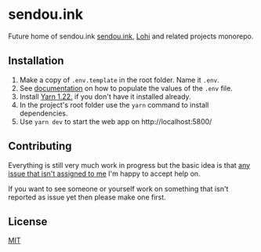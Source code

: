 # sendou.ink

Future home of sendou.ink [sendou.ink](https://sendou.ink/), [Lohi](https://github.com/Sendouc/lohi) and related projects monorepo.

## Installation

1. Make a copy of `.env.template` in the root folder. Name it `.env`.
2. See [documentation](https://github.com/Sendouc/sendou-ink-mono/wiki/.env-documentation) on how to populate the values of the `.env` file.
3. Install [Yarn 1.22.](https://classic.yarnpkg.com/en/docs/install) if you don't have it installed already.
4. In the project's root folder use the `yarn` command to install dependencies.
5. Use `yarn dev` to start the web app on http://localhost:5800/

## Contributing

Everything is still very much work in progress but the basic idea is that [any issue that isn't assigned to me](https://github.com/Sendouc/sendou-ink-mono/issues?q=is%3Aissue+is%3Aopen+no%3Aassignee+-label%3Ablocked) I'm happy to accept help on.

If you want to see someone or yourself work on something that isn't reported as issue yet then please make one first.

## License

[MIT](https://choosealicense.com/licenses/mit/)
